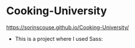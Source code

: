# Cooking-University

https://sorinscouse.github.io/Cooking-University/

* This is a project where I used Sass:
